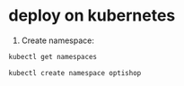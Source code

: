 # deploy on kubernetes

1. Create namespace:

```bash
kubectl get namespaces

kubectl create namespace optishop
```

